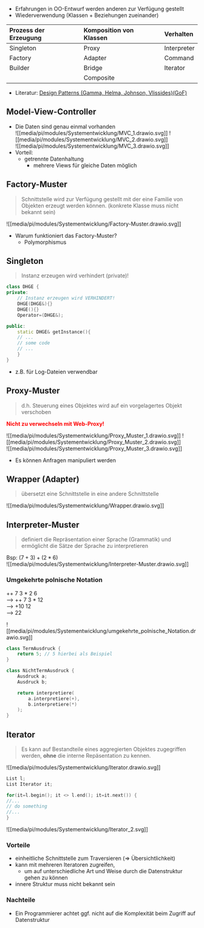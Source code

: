 - Erfahrungen in OO-Entwurf werden anderen zur Verfügung gestellt
- Wiederverwendung (Klassen + Beziehungen zueinander)

| Prozess der Erzeugung | Komposition von Klassen | Verhalten |
| :---- | :---- | :----- |
| Singleton | Proxy | Interpreter |
| Factory | Adapter | Command |
| Builder | Bridge | Iterator | 
| | Composite | |
- Literatur: [Design Patterns (Gamma, Helma, Johnson, Vlissides)(GoF)](https://en.wikipedia.org/wiki/Design_Patterns)
## Model-View-Controller
- Die Daten sind genau einmal vorhanden  
![[media/pi/modules/Systementwicklung/MVC_1.drawio.svg]]
![[media/pi/modules/Systementwicklung/MVC_2.drawio.svg]]  
![[media/pi/modules/Systementwicklung/MVC_3.drawio.svg]]
- Vorteil:
	- getrennte Datenhaltung
		- mehrere Views für gleiche Daten möglich

## Factory-Muster
> Schnittstelle wird zur Verfügung gestellt mit der eine Familie von Objekten erzeugt werden können.
> (konkrete Klasse muss nicht bekannt sein)

![[media/pi/modules/Systementwicklung/Factory-Muster.drawio.svg]]
 - Warum funktioniert das Factory-Muster?
	 - Polymorphismus

## Singleton
> Instanz erzeugen wird verhindert (private)!

```c++
class DHGE {
private:
	// Instanz erzeugen wird VERHINDERT!
	DHGE(DHGE&){}
	DHGE(){}
	Operator=(DHGE&);

public:
	static DHGE& getInstance(){
	// ...
	// some code
	// ...
	}
}
```
- z.B. für Log-Dateien verwendbar

## Proxy-Muster
> d.h. Steuerung eines Objektes wird auf ein vorgelagertes Objekt verschoben

<span style="color:red;font-weight:bold">Nicht zu verwechseln mit Web-Proxy!</span>  

![[media/pi/modules/Systementwicklung/Proxy_Muster_1.drawio.svg]] 
![[media/pi/modules/Systementwicklung/Proxy_Muster_2.drawio.svg]]  
![[media/pi/modules/Systementwicklung/Proxy_Muster_3.drawio.svg]]
- Es können Anfragen manipuliert werden

## Wrapper (Adapter)
> übersetzt eine Schnittstelle in eine andere Schnittstelle

![[media/pi/modules/Systementwicklung/Wrapper.drawio.svg]]

## Interpreter-Muster
> definiert die Repräsentation einer Sprache (Grammatik) und ermöglicht die Sätze der Sprache zu interpretieren

Bsp: $(7+3)+(2 * 6)$  
![[media/pi/modules/Systementwicklung/Interpreter-Muster.drawio.svg]]

### Umgekehrte polnische Notation
++ 7 3 * 2 6  
--> ++ 7 3 * 12  
--> +10 12  
--> 22  

![[media/pi/modules/Systementwicklung/umgekehrte_polnische_Notation.drawio.svg]]
```c++
class TermAusdruck {
	return 5; // 5 hierbei als Beispiel
}

class NichtTermAusdruck {
	Ausdruck a;
	Ausdruck b;

	return interpretiere(
		a.interpretiere(+), 
		b.interpretiere(*)
	);
}
```

## Iterator
> Es kann auf Bestandteile eines aggregierten Objektes zugegriffen werden, **ohne** die interne Repäsentation zu kennen.

![[media/pi/modules/Systementwicklung/Iterator.drawio.svg]]

```C++
List l;
List Iterator it;

for(it=l.begin(); it <> l.end(); it=it.next()) {
//...
// do something
//...
}
```
![[media/pi/modules/Systementwicklung/Iterator_2.svg]]
### Vorteile
- einheitliche Schnittstelle zum Traversieren (=> Übersichtlichkeit)
- kann mit mehreren Iteratoren zugreifen,
	- um auf unterschiedliche Art und Weise durch die Datenstruktur gehen zu können
- innere Struktur muss nicht bekannt sein

### Nachteile
- Ein Programmierer achtet ggf. nicht auf die Komplexität beim Zugriff auf Datenstruktur